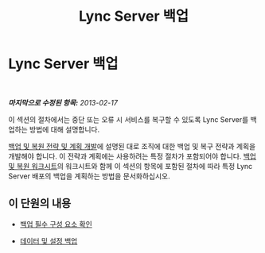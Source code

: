 ﻿---
title: Lync Server 백업
TOCTitle: Lync Server 백업
ms:assetid: 9ae8ac63-7893-4524-9ebe-c44f8ba9ce41
ms:mtpsurl: https://technet.microsoft.com/ko-kr/library/Hh202182(v=OCS.15)
ms:contentKeyID: 52056896
ms.date: 08/24/2015
mtps_version: v=OCS.15
ms.translationtype: HT
---

# Lync Server 백업

 

_**마지막으로 수정된 항목:** 2013-02-17_

이 섹션의 절차에서는 중단 또는 오류 시 서비스를 복구할 수 있도록 Lync Server를 백업하는 방법에 대해 설명합니다.

[백업 및 복원 전략 및 계획 개발](lync-server-2013-developing-a-backup-and-restoration-strategy-and-plan.md)에 설명된 대로 조직에 대한 백업 및 복구 전략과 계획을 개발해야 합니다. 이 전략과 계획에는 사용하려는 특정 절차가 포함되어야 합니다. [백업 및 복원 워크시트](lync-server-2013-backup-and-restoration-worksheets.md)의 워크시트와 함께 이 섹션의 항목에 포함된 절차에 따라 특정 Lync Server 배포의 백업을 계획하는 방법을 문서화하십시오.

## 이 단원의 내용

  - [백업 필수 구성 요소 확인](lync-server-2013-verifying-backup-prerequisites.md)

  - [데이터 및 설정 백업](lync-server-2013-backing-up-data-and-settings.md)


